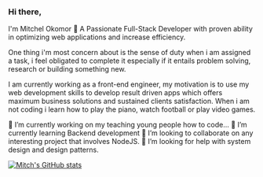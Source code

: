 ### Hi there,
 I'm Mitchel Okomor 👋
A Passionate Full-Stack Developer with proven ability in optimizing web applications and increase efficiency.

One thing i'm most concern about is the sense of duty when i am assigned a task, i feel obligated to complete it especially if it entails problem solving, research or building something new.

I am currently working as a front-end engineer, my motivation is to use my web development skills to develop result driven apps which offers maximum business solutions and sustained clients satisfaction. 
When i am not coding i learn how to play the piano, watch football or play video games.

🔭 I’m currently working on my teaching young people how to code...
🌱 I’m currently learning Backend development
👯 I’m looking to collaborate on any interesting project that involves NodeJS.
🤔 I’m looking for help with system design and design patterns.
<!--
**mitchel-okomor/mitchel-okomor** is a ✨ _special_ ✨ repository because its `README.md` (this file) appears on your GitHub profile.

Here are some ideas to get you started:

- 🔭 I’m currently working on ...
- 🌱 I’m currently learning Java
- 👯 I’m looking to collaborate on ...
- 🤔 I’m looking for help with ...
- 💬 Ask me about ...
- 📫 How to reach me: ...
- 😄 Pronouns: ...
- ⚡ Fun fact: ...
-->

[![Mitch's GitHub stats](https://github-readme-stats.vercel.app/api?username=mitchel-okomor)](https://github.com/anuraghazra/github-readme-stats)
